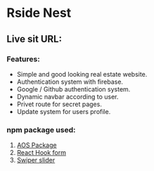 # Rside Nest

## Live sit URL:

### Features:

* Simple and good looking real estate website.
* Authentication system with firebase.
* Google / Github authentication system.
* Dynamic navbar according to user.
* Privet route for secret pages.
* Update system for users profile.

###  npm package used:

1. [AOS Package](https://www.npmjs.com/package/aos)
2. [React Hook form](https://react-hook-form.com/)
2. [Swiper slider](https://swiperjs.com/)